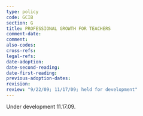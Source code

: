 ```yaml
---
type: policy
code: GCIB
section: G
title: PROFESSIONAL GROWTH FOR TEACHERS
comment-date:
comment:
also-codes:
cross-refs:
legal-refs:
date-adoption: 
date-second-reading: 
date-first-reading: 
previous-adoption-dates: 
revision: 
review: "9/22/09; 11/17/09; held for development"
---
```


Under development 11.17.09. 
